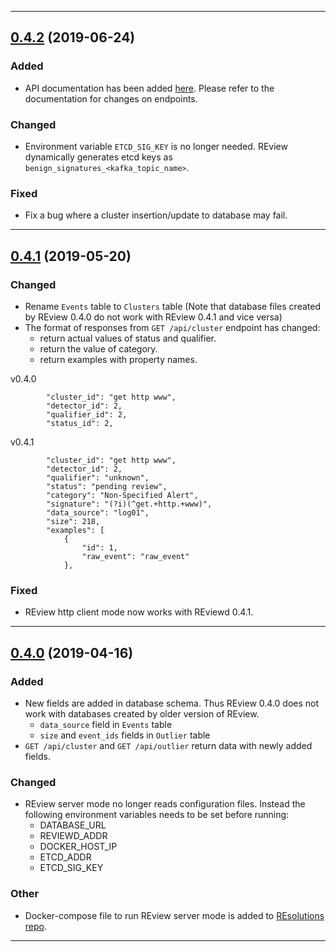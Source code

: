<hr>

## [0.4.2](https://gitlab.com/resolutions/review/tree/0.4.2) (2019-06-24) 

### Added
- API documentation has been added [here](https://gitlab.com/resolutions/review/tree/0.4.2/docs). Please refer to the documentation for changes on endpoints.

### Changed
- Environment variable `ETCD_SIG_KEY` is no longer needed. REview dynamically generates etcd keys as `benign_signatures_<kafka_topic_name>`.

### Fixed
- Fix a bug where a cluster insertion/update to database may fail.

<hr>

## [0.4.1](https://gitlab.com/resolutions/review/tree/0.4.1) (2019-05-20) 

### Changed
- Rename `Events` table to `Clusters` table (Note that database files created by REview 0.4.0 do not work with REview 0.4.1 and vice versa)
- The format of responses from `GET /api/cluster` endpoint has changed:
    - return actual values of status and qualifier.
    - return the value of category.
    - return examples with property names.

v0.4.0
```
        "cluster_id": "get http www",
        "detector_id": 2,
        "qualifier_id": 2,
        "status_id": 2,
```

v0.4.1
```
        "cluster_id": "get http www",
        "detector_id": 2,
        "qualifier": "unknown",
        "status": "pending review",
        "category": "Non-Specified Alert",
        "signature": "(?i)(^get.+http.+www)",
        "data_source": "log01",
        "size": 218,
        "examples": [
            {
                "id": 1,
                "raw_event": "raw_event"
            },
```
### Fixed
- REview http client mode now works with REviewd 0.4.1.

<hr>


## [0.4.0](https://gitlab.com/resolutions/review/tree/0.4.0) (2019-04-16)

### Added
- New fields are added in database schema. Thus REview 0.4.0 does not work with databases created by older version of REview.
    - `data_source` field in `Events` table
    - `size` and `event_ids` fields in `Outlier` table
- `GET /api/cluster` and `GET /api/outlier` return data with newly added fields.

### Changed

- REview server mode no longer reads configuration files. Instead the following environment variables needs to be set before running:
    - DATABASE_URL
    - REVIEWD_ADDR
    - DOCKER_HOST_IP
    - ETCD_ADDR
    - ETCD_SIG_KEY

### Other
- Docker-compose file to run REview server mode is added to [REsolutions repo](https://gitlab.com/resolutions/resolutions/tree/master/docker/reviewd).

<hr>
